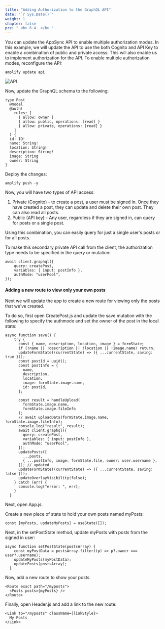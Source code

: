 ```yaml
---
title: "Adding Authorization to the GraphQL API"
date: "`r Sys.Date()`"
weight: 1
chapter: false
pre: " <b> 6.4. </b> "
---
```


You can update the AppSync API to enable multiple authorization modes.
In this example, we will update the API to use the both Cognito and API Key to enable a combination of public and private access. This will also enable us to implement authorization for the API.
To enable multiple authorization modes, reconfigure the API:

```
amplify update api
```

![API](/images/6-photosharingapp/app-03.png)

Now, update the GraphQL schema to the following:

```
type Post
  @model
  @auth(
    rules: [
      { allow: owner }
      { allow: public, operations: [read] }
      { allow: private, operations: [read] }
    ]
  ) {
  id: ID!
  name: String!
  location: String!
  description: String!
  image: String
  owner: String
}
```

Deploy the changes:

```
amplify push -y
```

Now, you will have two types of API access:

1. Private (Cognito) - to create a post, a user must be signed in. Once they have created a post, they can update and delete their own post. They can also read all posts.
2. Public (API key) - Any user, regardless if they are signed in, can query for posts or a single post.

Using this combination, you can easily query for just a single user's posts or for all posts.

To make this secondary private API call from the client, the authorization type needs to be specified in the query or mutation:

```
await client.graphql({
    query: createPost,
    variables: { input: postInfo },
    authMode: "userPool",
});
```

#### Adding a new route to view only your own posts

Next we will update the app to create a new route for viewing only the posts that we've created.

To do so, first open CreatePost.js and update the save mutation with the following to specify the authmode and set the owner of the post in the local state:

```
async function save() {
    try {
      const { name, description, location, image } = formState;
      if (!name || !description || !location || !image.name) return;
      updateFormState((currentState) => ({ ...currentState, saving: true }));
      const postId = uuid();
      const postInfo = {
        name,
        description,
        location,
        image: formState.image.name,
        id: postId,
      };

      const result = handleUpload(
        formState.image.name,
        formState.image.fileInfo
      );
      // await uploadData(formState.image.name, formState.image.fileInfo);
      console.log("result", result);
      await client.graphql({
        query: createPost,
        variables: { input: postInfo },
        authMode: "userPool",
      });
      updatePosts([
        ...posts,
        { ...postInfo, image: formState.file, owner: user.username },
      ]); // updated
      updateFormState((currentState) => ({ ...currentState, saving: false }));
      updateOverlayVisibility(false);
    } catch (err) {
      console.log("error: ", err);
    }
  }
```

Next, open App.js.

Create a new piece of state to hold your own posts named myPosts:

```
const [myPosts, updateMyPosts] = useState([]);
```

Next, in the setPostState method, update myPosts with posts from the signed in user:

```
async function setPostState(postsArray) {
    const myPostData = postsArray.filter((p) => p?.owner === user?.username);
    updateMyPosts(myPostData);
    updatePosts(postsArray);
  }
```

Now, add a new route to show your posts:

```
<Route exact path="/myposts">
  <Posts posts={myPosts} />
</Route>

```

Finally, open Header.js and add a link to the new route:

```
<Link to="/myposts" className={linkStyle}>
  My Posts
</Link>
```
